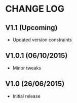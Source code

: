 CHANGE LOG
==========


## V1.1 (Upcoming)

* Updated version constraints


## V1.0.1 (06/10/2015)

* Minor tweaks


## V1.0 (26/06/2015)

* Initial release
